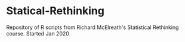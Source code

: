 # Statical-Rethinking
Repository of R scripts from Richard McElreath's Statistical Rethinking course.
Started Jan 2020
